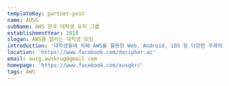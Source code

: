 ```yaml
---
templateKey: partner-post
name: AUSG
subName: AWS 한국 대학생 유저 그룹
establishmentYear: 2018
slogan: AWS를 알리는 대학생 모임
introduction: '대학생들에 의해 AWS를 활용한 Web, Android, iOS 등 다양한 주제의 세미나 및 핸즈온 세션을 운영하고 있습니다.'
location: 'https://www.facebook.com/decipher.ac'
email: ausg.awskrug@gmail.com
homepage: 'https://www.facebook.com/ausgkr/'
tags: AWS
---
```


